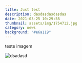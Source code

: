 ```yaml
---
title: Just test
description: dasdasdasdasdas
date: 2021-03-25 10:29:58
thumbnail: assets/img/1754712.jpg
category: news
background: "#e6a119"
---
```

teste imagem

![dsadasd](assets/img/wallhaven-zmjklg.jpg "asdasdas")